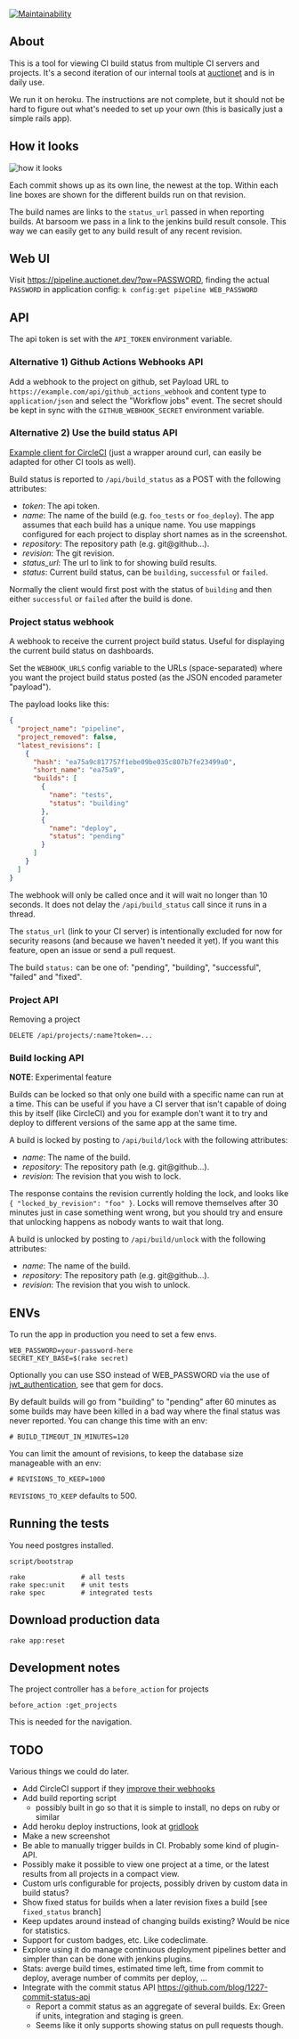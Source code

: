 [![Maintainability](https://api.codeclimate.com/v1/badges/37b5a384d1577b23c532/maintainability)](https://codeclimate.com/github/barsoom/pipeline/maintainability)

## About

This is a tool for viewing CI build status from multiple CI servers and projects. It's a second iteration of our internal tools at [auctionet](http://dev.auctionet.com) and is in daily use.

We run it on heroku. The instructions are not complete, but it should not be hard to figure out what's needed to set up your own (this is basically just a simple rails app).

## How it looks

![how it looks](http://cl.ly/image/0r0D1C2P1I2v/Screen%20Shot%202014-02-17%20at%2013.01.15.png)

Each commit shows up as its own line, the newest at the top. Within each line boxes are shown for the different builds run on that revision.

The build names are links to the `status_url` passed in when reporting builds. At barsoom we pass in a link to the jenkins build result console. This way we can easily get to any build result of any recent revision.

## Web UI

Visit <https://pipeline.auctionet.dev/?pw=PASSWORD>, finding the actual `PASSWORD` in application config: `k config:get pipeline WEB_PASSWORD`

## API

The api token is set with the `API_TOKEN` environment variable.

### Alternative 1) Github Actions Webhooks API

Add a webhook to the project on github, set Payload URL to `https://example.com/api/github_actions_webhook` and content type to `application/json` and select the "Workflow jobs" event. The secret should be kept in sync with the `GITHUB_WEBHOOK_SECRET` environment variable.

### Alternative 2) Use the build status API

[Example client for CircleCI](examples/build_reporting_client_for_circleci.sh) (just a wrapper around curl, can easily be adapted for other CI tools as well).

Build status is reported to `/api/build_status` as a POST with the following attributes:

* *token*: The api token.
* *name*: The name of the build (e.g. `foo_tests` or `foo_deploy`). The app assumes that each build has a unique name. You use mappings configured for each project to display short names as in the screenshot.
* *repository*: The repository path (e.g. git@github...).
* *revision*: The git revision.
* *status_url*: The url to link to for showing build results.
* *status*: Current build status, can be `building`, `successful` or `failed`.

Normally the client would first post with the status of `building` and then either `successful` or `failed` after the build is done.

### Project status webhook

A webhook to receive the current project build status. Useful for displaying the current build status on dashboards.

Set the `WEBHOOK_URLS` config variable to the URLs (space-separated) where you want the project build status posted (as the JSON encoded parameter "payload").

The payload looks like this:

```json
{
  "project_name": "pipeline",
  "project_removed": false,
  "latest_revisions": [
    {
      "hash": "ea75a9c817757f1ebe09be035c807b7fe23499a0",
      "short_name": "ea75a9",
      "builds": [
        {
          "name": "tests",
          "status": "building"
        },
        {
          "name": "deploy",
          "status": "pending"
        }
      ]
    }
  ]
}
```

The webhook will only be called once and it will wait no longer than 10 seconds. It does not delay the `/api/build_status` call since it runs in a thread.

The `status_url` (link to your CI server) is intentionally excluded for now for security reasons (and because we haven't needed it yet). If you want this feature, open an issue or send a pull request.

The build `status:` can be one of: "pending", "building", "successful", "failed" and "fixed".

### Project API

Removing a project

    DELETE /api/projects/:name?token=...

### Build locking API

**NOTE**: Experimental feature

Builds can be locked so that only one build with a specific name can run at a time. This can be useful if you
have a CI server that isn't capable of doing this by itself (like CircleCI) and you for example don't
want it to try and deploy to different versions of the same app at the same time.

A build is locked by posting to `/api/build/lock` with the following attributes:

* *name*: The name of the build.
* *repository*: The repository path (e.g. git@github...).
* *revision*: The revision that you wish to lock.

The response contains the revision currently holding the lock, and looks like `{ "locked_by_revision": "foo" }`. Locks will remove themselves after 30 minutes just in case something went wrong, but you should try and ensure that unlocking happens as nobody wants to wait that long.

A build is unlocked by posting to `/api/build/unlock` with the following attributes:

* *name*: The name of the build.
* *repository*: The repository path (e.g. git@github...).
* *revision*: The revision that you wish to unlock.

## ENVs

To run the app in production you need to set a few envs.

    WEB_PASSWORD=your-password-here
    SECRET_KEY_BASE=$(rake secret)

Optionally you can use SSO instead of WEB_PASSWORD via the use of [jwt_authentication](https://github.com/barsoom/jwt_authentication), see that gem for docs.

By default builds will go from "building" to "pending" after 60 minutes
as some builds may have been killed in a bad way where the final status
was never reported. You can change this time with an env:

    # BUILD_TIMEOUT_IN_MINUTES=120

You can limit the amount of revisions, to keep the database size manageable with an env:

    # REVISIONS_TO_KEEP=1000

`REVISIONS_TO_KEEP` defaults to 500.

## Running the tests

You need postgres installed.

    script/bootstrap

    rake              # all tests
    rake spec:unit    # unit tests
    rake spec         # integrated tests

## Download production data

    rake app:reset

## Development notes

The project controller has a `before_action` for projects

    before_action :get_projects

This is needed for the navigation.

## TODO

Various things we could do later.

* Add CircleCI support if they [improve their webhooks](https://discuss.circleci.com/t/build-webhook-notifications-for-starting-a-build-and-for-each-step-as-it-goes/5500)
* Add build reporting script
  - possibly built in go so that it is simple to install, no deps on ruby or similar
* Add heroku deploy instructions, look at [gridlook](https://github.com/barsoom/gridlook#installation)
* Make a new screenshot
* Be able to manually trigger builds in CI. Probably some kind of plugin-API.
* Possibly make it possible to view one project at a time, or the latest results from all projects in a compact view.
* Custom urls configurable for projects, possibly driven by custom data in build status?
* Show fixed status for builds when a later revision fixes a build [see `fixed_status` branch]
* Keep updates around instead of changing builds existing? Would be nice for statistics.
* Support for custom badges, etc. Like codeclimate.
* Explore using it do manage continuous deployment pipelines better and simpler than can be done with jenkins plugins.
* Stats: averge build times, estimated time left, time from commit to deploy, average number of commits per deploy, ...
* Integrate with the commit status API https://github.com/blog/1227-commit-status-api
  * Report a commit status as an aggregate of several builds. Ex: Green if units, integration and staging is green.
  * Seems like it only supports showing status on pull requests though.
